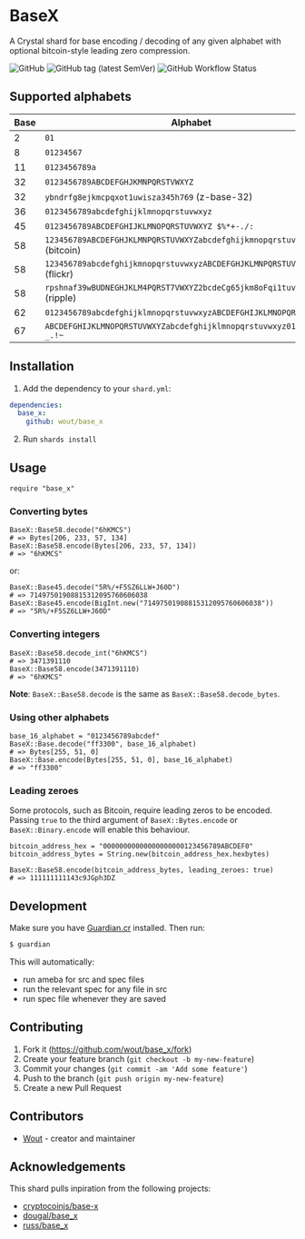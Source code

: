 # BaseX

A Crystal shard for base encoding / decoding of any given alphabet with optional
bitcoin-style leading zero compression.

![GitHub](https://img.shields.io/github/license/wout/base_x)
![GitHub tag (latest SemVer)](https://img.shields.io/github/v/tag/wout/base_x)
![GitHub Workflow Status](https://img.shields.io/github/workflow/status/wout/base_x/BaseX%20CI)

## Supported alphabets

Base | Alphabet
------------- | -------------
2 | `01`
8 | `01234567`
11 | `0123456789a`
32 | `0123456789ABCDEFGHJKMNPQRSTVWXYZ`
32 | `ybndrfg8ejkmcpqxot1uwisza345h769` (z-base-32)
36 | `0123456789abcdefghijklmnopqrstuvwxyz`
45 | `0123456789ABCDEFGHIJKLMNOPQRSTUVWXYZ $%*+-./:`
58 | `123456789ABCDEFGHJKLMNPQRSTUVWXYZabcdefghijkmnopqrstuvwxyz` (bitcoin)
58 | `123456789abcdefghijkmnopqrstuvwxyzABCDEFGHJKLMNPQRSTUVWXYZ` (flickr)
58 | `rpshnaf39wBUDNEGHJKLM4PQRST7VWXYZ2bcdeCg65jkm8oFqi1tuvAxyz` (ripple)
62 | `0123456789abcdefghijklmnopqrstuvwxyzABCDEFGHIJKLMNOPQRSTUVWXYZ`
67 | `ABCDEFGHIJKLMNOPQRSTUVWXYZabcdefghijklmnopqrstuvwxyz0123456789-_.!~`

## Installation

1. Add the dependency to your `shard.yml`:

```yaml
dependencies:
  base_x:
    github: wout/base_x
```

2. Run `shards install`

## Usage

```crystal
require "base_x"
```

### Converting bytes

```crystal
BaseX::Base58.decode("6hKMCS")
# => Bytes[206, 233, 57, 134]
BaseX::Base58.encode(Bytes[206, 233, 57, 134])
# => "6hKMCS"
```

or:

```crystal
BaseX::Base45.decode("5R%/+F5SZ6LLW+J60D")
# => 71497501908815312095760606038
BaseX::Base45.encode(BigInt.new("71497501908815312095760606038"))
# => "5R%/+F5SZ6LLW+J60D"
```

### Converting integers

```crystal
BaseX::Base58.decode_int("6hKMCS")
# => 3471391110
BaseX::Base58.encode(3471391110)
# => "6hKMCS"
```

**Note**: `BaseX::Base58.decode` is the same as `BaseX::Base58.decode_bytes`.

### Using other alphabets

```crystal
base_16_alphabet = "0123456789abcdef"
BaseX::Base.decode("ff3300", base_16_alphabet)
# => Bytes[255, 51, 0]
BaseX::Base.encode(Bytes[255, 51, 0], base_16_alphabet)
# => "ff3300"
```

### Leading zeroes

Some protocols, such as Bitcoin, require leading zeros to be encoded. Passing
`true` to the third argument of `BaseX::Bytes.encode` or
`BaseX::Binary.encode` will enable this behaviour.

```crystal
bitcoin_address_hex = "00000000000000000000123456789ABCDEF0"
bitcoin_address_bytes = String.new(bitcoin_address_hex.hexbytes)

BaseX::Base58.encode(bitcoin_address_bytes, leading_zeroes: true)
# => 111111111143c9JGph3DZ
```

## Development
Make sure you have [Guardian.cr](https://github.com/f/guardian) installed. Then
run:

```bash
$ guardian
```

This will automatically:
- run ameba for src and spec files
- run the relevant spec for any file in src
- run spec file whenever they are saved

## Contributing

1. Fork it (<https://github.com/wout/base_x/fork>)
2. Create your feature branch (`git checkout -b my-new-feature`)
3. Commit your changes (`git commit -am 'Add some feature'`)
4. Push to the branch (`git push origin my-new-feature`)
5. Create a new Pull Request

## Contributors

- [Wout](https://github.com/wout) - creator and maintainer

## Acknowledgements
This shard pulls inpiration from the following projects:
- [cryptocoinjs/base-x](https://github.com/cryptocoinjs/base-x)
- [dougal/base_x](https://github.com/dougal/base_x)
- [russ/base_x](https://github.com/russ/base_x)

